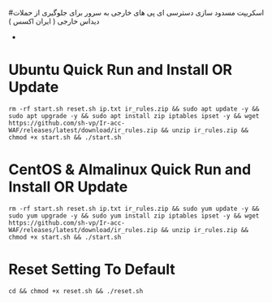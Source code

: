 #اسکریپت مسدود سازی دسترسی ای پی های خارجی به سرور برای جلوگیری از حملات دیداس خارجی ( ایران اکسس ) 


-


# Ubuntu Quick Run and Install OR Update
````
rm -rf start.sh reset.sh ip.txt ir_rules.zip && sudo apt update -y && sudo apt upgrade -y && sudo apt install zip iptables ipset -y && wget https://github.com/sh-vp/Ir-acc-WAF/releases/latest/download/ir_rules.zip && unzip ir_rules.zip && chmod +x start.sh && ./start.sh
````

# CentOS & Almalinux Quick Run and Install OR Update
````
rm -rf start.sh reset.sh ip.txt ir_rules.zip && sudo yum update -y && sudo yum upgrade -y && sudo yum install zip iptables ipset -y && wget https://github.com/sh-vp/Ir-acc-WAF/releases/latest/download/ir_rules.zip && unzip ir_rules.zip && chmod +x start.sh && ./start.sh
````



# Reset Setting To Default

````
cd && chmod +x reset.sh && ./reset.sh
````
